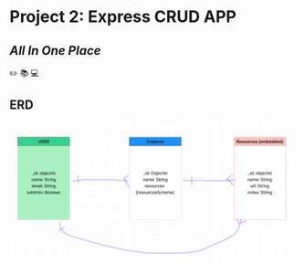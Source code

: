 # Project 2: Express CRUD APP
## *All In One Place*
:pencil2: :books: :computer:

## ERD

![ERD](images/ERD.png "ERD")